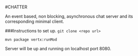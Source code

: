 #CHATTER

An event based, non blocking, asynchronous chat server and its corresponding minimal client.

###Instructions to set up.
`git clone <repo url>`

`mvn package vertx:runMod`

Server will be up and running on localhost port 8080.
